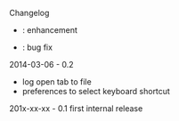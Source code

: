 Changelog

+ : enhancement
- : bug fix

2014-03-06 - 0.2
 + log open tab to file
 + preferences to select keyboard shortcut

201x-xx-xx - 0.1
 first internal release
